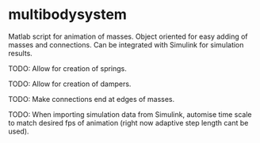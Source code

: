 # multibodysystem

Matlab script for animation of masses. Object oriented for easy adding of masses and connections.
Can be integrated with Simulink for simulation results.

TODO: Allow for creation of springs.

TODO: Allow for creation of dampers.

TODO: Make connections end at edges of masses.

TODO: When importing simulation data from Simulink, automise time scale to match desired fps of animation (right now adaptive step length cant be used).
